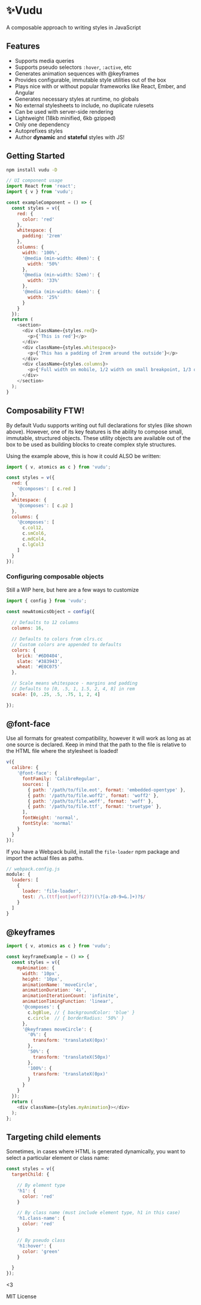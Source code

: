 # ✨Vudu
A composable approach to writing styles in JavaScript

## Features
* Supports media queries
* Supports pseudo selectors `:hover`, `:active`, etc
* Generates animation sequences with @keyframes
* Provides configurable, immutable style utilities out of the box
* Plays nice with or without popular frameworks like React, Ember, and Angular
* Generates necessary styles at runtime, no globals
* No external stylesheets to include, no duplicate rulesets
* Can be used with server-side rendering
* Lightweight (18kb minified, 6kb gzipped)
* Only one dependency
* Autoprefixes styles
* Author **dynamic** and **stateful** styles with JS!

## Getting Started
```bash
npm install vudu -D
```
```javascript
// UI component usage
import React from 'react';
import { v } from 'vudu';

const exampleComponent = () => {
  const styles = v({
    red: {
      color: 'red'
    },
    whitespace: {
      padding: '2rem'
    },
    columns: {
      width: '100%',
      '@media (min-width: 40em)': {
        width: '50%'
      },
      '@media (min-width: 52em)': {
        width: '33%'
      },
      '@media (min-width: 64em)': {
        width: '25%'
      }
    }
  });
  return (
    <section>
      <div className={styles.red}>
        <p>{'This is red'}</p>
      </div>
      <div className={styles.whitespace}>
        <p>{'This has a padding of 2rem around the outside'}</p>
      </div>
      <div className={styles.columns}>
        <p>{'Full width on mobile, 1/2 width on small breakpoint, 1/3 on medium, 1/4 on large'}</p>
      </div>
    </section>
  );
}
```

## Composability FTW!
By default Vudu supports writing out full declarations for styles (like shown above). However, one of its key features is the ability to compose small, immutable, structured objects. These utility objects are available out of the box to be used as building blocks to create complex style structures.

Using the example above, this is how it could ALSO be written:

```javascript
import { v, atomics as c } from 'vudu';

const styles = v({
  red: {
    '@composes': [ c.red ]
  },
  whitespace: {
    '@composes': [ c.p2 ]
  },
  columns: {
    '@composes': [ 
      c.col12,
      c.smCol6,
      c.mdCol4,
      c.lgCol3 
    ]
  }
});
```

### Configuring composable objects
Still a WIP here, but here are a few ways to customize 

```javascript
import { config } from 'vudu';

const newAtomicsObject = config({
  
  // Defaults to 12 columns
  columns: 16,

  // Defaults to colors from clrs.cc
  // Custom colors are appended to defaults
  colors: {
    brick: '#6D0404',
    slate: '#383943',
    wheat: '#E0C075'
  },

  // Scale means whitespace - margins and padding
  // Defaults to [0, .5, 1, 1.5, 2, 4, 8] in rem
  scale: [0, .25, .5, .75, 1, 2, 4]

});
```

## @font-face
Use all formats for greatest compatibility, however it will work as long as at one source is declared. Keep in mind that the path to the file is relative to the HTML file where the stylesheet is loaded! 

```javascript
v({
  calibre: {
    '@font-face': {
      fontFamily: 'CalibreRegular',
      sources: [
        { path: '/path/to/file.eot', format: 'embedded-opentype' },
        { path: '/path/to/file.woff2', format: 'woff2' },
        { path: '/path/to/file.woff', format: 'woff' },
        { path: '/path/to/file.ttf', format: 'truetype' },
      ],
      fontWeight: 'normal',
      fontStyle: 'normal'
    }
  }
});
```

If you have a Webpack build, install the `file-loader` npm package and import the actual files as paths.
```javascript
// webpack.config.js
module: {
  loaders: [
    {
      loader: 'file-loader',
      test: /\.(ttf|eot|woff(2)?)(\?[a-z0-9=&.]+)?$/
    }
  ]
}
```


## @keyframes
```javascript
import { v, atomics as c } from 'vudu';

const keyframeExample = () => {
  const styles = v({
    myAnimation: {
      width: '10px',
      height: '10px', 
      animationName: 'moveCircle',
      animationDuration: '4s',
      animationIterationCount: 'infinite',
      animationTimingFunction: 'linear',
      '@composes': {
        c.bgBlue, // { backgroundColor: 'blue' }
        c.circle  // { borderRadius: '50%' }
      },
      '@keyframes moveCircle': {
        '0%': {
          transform: 'translateX(0px)'
        },
        '50%': {
          transform: 'translateX(50px)'
        },
        '100%': {
          transform: 'translateX(0px)'
        }
      }
    }  
  });
  return (
    <div className={styles.myAnimation}></div>
  );
};
```

## Targeting child elements
Sometimes, in cases where HTML is generated dynamically, you want to select a particular element or class name:
```javascript
const styles = v({
  targetChild: {

    // By element type
    'h1': {
      color: 'red'
    }

    // By class name (must include element type, h1 in this case)
    'h1.class-name': {
      color: 'red'
    }

    // By pseudo class
    'h1:hover': {
      color: 'green'
    }

  }
});
```

<3

MIT License